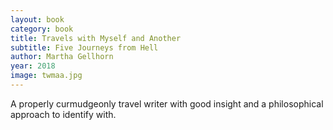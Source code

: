 ```yaml
---
layout: book
category: book
title: Travels with Myself and Another
subtitle: Five Journeys from Hell
author: Martha Gellhorn
year: 2018
image: twmaa.jpg
---
```

A properly curmudgeonly travel writer with good insight and a philosophical approach to identify with.
